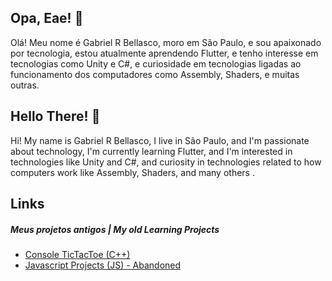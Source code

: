 ## Opa, Eae! 👋
Olá! Meu nome é Gabriel R Bellasco, moro em São Paulo, e sou apaixonado por tecnologia, estou atualmente aprendendo Flutter, e tenho interesse em tecnologias como Unity e C#, e curiosidade em tecnologias ligadas ao funcionamento dos computadores como Assembly, Shaders, e muitas outras.
 
## Hello There! 👋
Hi! My name is Gabriel R Bellasco, I live in São Paulo, and I'm passionate about technology, I'm currently learning Flutter, and I'm interested in technologies like Unity and C#, and curiosity in technologies related to how computers work like Assembly, Shaders, and many others .

## Links

##### Meus projetos antigos | My old Learning Projects
- [Console TicTacToe (C++)](https://github.com/GabrielBellasco/ConsoleTicTacToe)
- [Javascript Projects (JS) - Abandoned](https://github.com/GabrielBellasco/my-javascript-projects)
